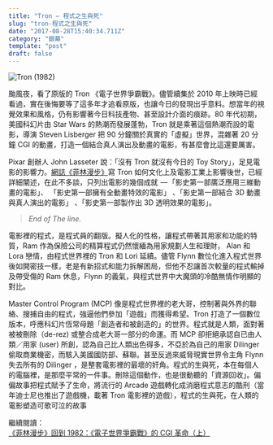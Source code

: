 ```yaml
---
title: "Tron — 程式之生與死"
slug: "tron-程式之生與死"
date: "2017-08-28T15:40:34.711Z"
category: "銀幕"
template: "post"
draft: false
---
```


![Tron (1982)](media/0__YULFkMBalOmmKCVZ.jpg)

颱風夜，看了原版的 Tron 《電子世界爭霸戰》。儘管續集於 2010 年上映時已經看過，實在後悔要等了這多年才追看原版，也讓今日的發現出乎意料。想當年的視覺效果和風格，仍有影響著今日科技產物、甚至設計介面的痕跡。80 年代初期，美國科幻片由 Star Wars 的熱潮而發展蓬勃，Tron 就是乘著這個熱潮而設的電影，導演 Steven Lisberger 把 90 分鐘關於真實的「虛擬」世界，混雜著 20 分鐘 CGI 的動畫，打造一個結合真人演出及動畫的電影，有甚麼會比這還要厲害。

Pixar 創辦人 John Lasseter 說：「沒有 Tron 就沒有今日的 Toy Story」，足見電影的影響力。[網誌《菲林漫步》](http://feilingwalk.space/original-tron-cgi-revolution-i/)寫 Tron 如何文化上及電影工業上影響後世，已經詳細闡述，在此不多談，只列出電影的幾個成就  — 「影史第一部廣泛應用三維動畫的電影」、 「影史第一部擁有全動畫特效的電影」 、「影史第一部結合 3D 動畫與真人演出的電影」 、「影史第一部製作出 3D 透明效果的電影」。

> _End of The line._

電影裡的程式，是程式員的翻版。擬人化的性格，讓程式帶著其用家和功能的特質，Ram 作為保險公司的精算程式仍然懷緬為用家規劃人生和理財， Alan 和 Lora 戀情，由程式世界裡的 Tron 和 Lori 延續。儘管 Flynn 數位化進入程式世界後如開密技一樣，老是有新招式和能力拆解困局，但他不忍讓首次較量的程式輸掉及帶受傷的 Ram 休息，Flynn 的義氣，與程式世界中大魔頭的冷酷無情作明顯的對比。

Master Control Program (MCP) 像是程式世界裡的老大哥，控制著與外界的聯絡、搜捕自由的程式，強逼他們參加「遊戲」而獲得希望。Tron 打造了一個數位版本，呼應科幻片恆常母題「創造者和被創造的」的世界。程式就是人類，面對著被被刪除（de-rez) 或整合成老大哥一部分的命運。而 MCP 卻拒絕承認自已由人類／用家 (user) 所創，認為自己比人類出色得多，不亞於為自己的用家 Dilinger 偷取商業機密，而駭入美國國防部、蘇聯。甚至反過來威脅現實世界令主角 Flynn 失去所有的 Dilinger ，是整套電影裡的最壞的奸角。程式的生與死，本在每個人的電腦裡，是那麼平常的一件事。刪除這個動作，也是很動聽的「資源回收」。偏偏故事把程式賦予了生命，將流行的 Arcade 遊戲轉化成消磨程式意志的酷刑（當年迪士尼也推出了遊戲機，載著 Tron 電影裡的遊戲），程式的生與死，在人類的電影塑造可歌可泣的故事

繼續閱讀：  
[《菲林漫步》回到 1982：《電子世界爭霸戰》的 CGI 革命（上）](http://feilingwalk.space/original-tron-cgi-revolution-i/)
